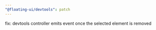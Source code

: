 ```yaml
---
"@floating-ui/devtools": patch
---
```


fix: devtools controller emits event once the selected element is removed
